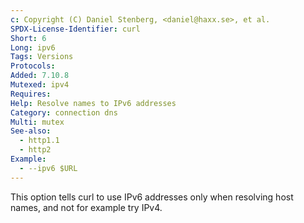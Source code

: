 ```yaml
---
c: Copyright (C) Daniel Stenberg, <daniel@haxx.se>, et al.
SPDX-License-Identifier: curl
Short: 6
Long: ipv6
Tags: Versions
Protocols:
Added: 7.10.8
Mutexed: ipv4
Requires:
Help: Resolve names to IPv6 addresses
Category: connection dns
Multi: mutex
See-also:
  - http1.1
  - http2
Example:
  - --ipv6 $URL
---
```


This option tells curl to use IPv6 addresses only when resolving host names,
and not for example try IPv4.
